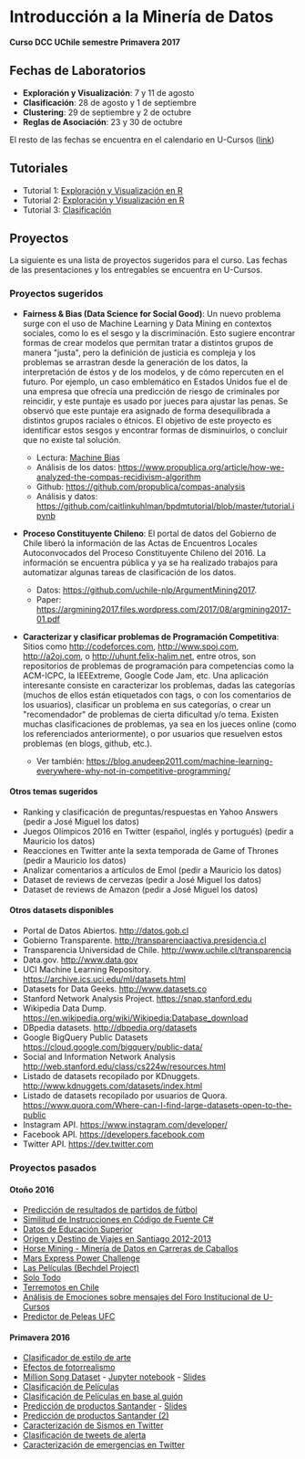 # Introducción a la Minería de Datos

**Curso DCC UChile semestre Primavera 2017**

## Fechas de Laboratorios
- **Exploración y Visualización**: 7 y 11 de agosto
- **Clasificación**: 28 de agosto y 1 de septiembre
- **Clustering**: 29 de septiembre y 2 de octubre
- **Reglas de Asociación**: 23 y 30 de octubre

El resto de las fechas se encuentra en el calendario en U-Cursos ([link](https://www.u-cursos.cl/ingenieria/2017/2/CC5206/1/enlaces/))

## Tutoriales
- Tutorial 1: [Exploración y Visualización en R](https://github.com/mquezada/uchile-cc5206/blob/master/tutoriales/tutorial1.Rmd)
- Tutorial 2: [Exploración y Visualización en R](https://github.com/mquezada/uchile-cc5206/blob/master/tutoriales/tutorial2.Rmd)
- Tutorial 3: [Clasificación](https://github.com/mquezada/uchile-cc5206/blob/master/tutoriales/tutorial3.ipynb)

## Proyectos

La siguiente es una lista de proyectos sugeridos para el curso. Las fechas de las presentaciones y los entregables se encuentra en U-Cursos.

### Proyectos sugeridos

- **Fairness & Bias (Data Science for Social Good)**: Un nuevo problema surge con el uso de Machine Learning y Data Mining en contextos sociales, como lo es el sesgo y la discriminación. Esto sugiere encontrar formas de crear modelos que permitan tratar a distintos grupos de manera "justa", pero la definición de justicia es compleja y los problemas se arrastran desde la generación de los datos, la interpretación de éstos y de los modelos, y de cómo repercuten en el futuro. Por ejemplo, un caso emblemático en Estados Unidos fue el de una empresa que ofrecía una predicción de riesgo de criminales por reincidir, y este puntaje es usado por jueces para ajustar las penas. Se observó que este puntaje era asignado de forma desequilibrada a distintos grupos raciales o étnicos. El objetivo de este proyecto es identificar estos sesgos y encontrar formas de disminuirlos, o concluir que no existe tal solución.
  - Lectura: [Machine Bias](https://www.propublica.org/article/machine-bias-risk-assessments-in-criminal-sentencing)
  - Análisis de los datos: https://www.propublica.org/article/how-we-analyzed-the-compas-recidivism-algorithm
  - Github: https://github.com/propublica/compas-analysis
  - Análisis y datos: https://github.com/caitlinkuhlman/bpdmtutorial/blob/master/tutorial.ipynb

- **Proceso Constituyente Chileno**: El portal de datos del Gobierno de Chile liberó la información de las Actas de Encuentros Locales Autoconvocados del Proceso Constituyente Chileno del 2016. La información se encuentra pública y ya se ha realizado trabajos para automatizar algunas tareas de clasificación de los datos. 
  - Datos: https://github.com/uchile-nlp/ArgumentMining2017. 
  - Paper: https://argmining2017.files.wordpress.com/2017/08/argmining2017-01.pdf

- **Caracterizar y clasificar problemas de Programación Competitiva**: Sitios como http://codeforces.com, http://www.spoj.com, http://a2oj.com, o http://uhunt.felix-halim.net, entre otros, son repositorios de problemas de programación para competencias como la ACM-ICPC, la IEEExtreme, Google Code Jam, etc. Una aplicación interesante consiste en caracterizar los problemas, dadas las categorías (muchos de ellos están etiquetados con tags, o con los comentarios de los usuarios), clasificar un problema en sus categorías, o crear un "recomendador" de problemas de cierta dificultad y/o tema. Existen muchas clasificaciones de problemas, ya sea en los jueces online (como los referenciados anteriormente), o por usuarios que resuelven estos problemas (en blogs, github, etc.). 
  - Ver también: https://blog.anudeep2011.com/machine-learning-everywhere-why-not-in-competitive-programming/

#### Otros temas sugeridos

- Ranking y clasificación de preguntas/respuestas en Yahoo Answers (pedir a José Miguel los datos)
- Juegos Olímpicos 2016 en Twitter (español, inglés y portugués) (pedir a Mauricio los datos)
- Reacciones en Twitter ante la sexta temporada de Game of Thrones (pedir a Mauricio los datos)
- Analizar comentarios a artículos de Emol (pedir a Mauricio los datos)
- Dataset de reviews de cervezas (pedir a José Miguel los datos)
- Dataset de reviews de Amazon (pedir a José Miguel los datos)


#### Otros datasets disponibles
 
- Portal de Datos Abiertos. http://datos.gob.cl
- Gobierno Transparente. http://transparenciaactiva.presidencia.cl
- Transparencia Universidad de Chile. http://www.uchile.cl/transparencia
- Data.gov. http://www.data.gov
- UCI Machine Learning Repository.
  https://archive.ics.uci.edu/ml/datasets.html
- Datasets for Data Geeks. http://www.datasets.co
- Stanford Network Analysis Project. https://snap.stanford.edu
- Wikipedia Data Dump. https://en.wikipedia.org/wiki/Wikipedia:Database_download
- DBpedia datasets. http://dbpedia.org/datasets
- Google BigQuery Public Datasets https://cloud.google.com/bigquery/public-data/
- Social and Information Network Analysis http://web.stanford.edu/class/cs224w/resources.html
- Listado de datasets recopilado por KDnuggets. http://www.kdnuggets.com/datasets/index.html
- Listado de datasets recopilado por usuarios de Quora.
  https://www.quora.com/Where-can-I-find-large-datasets-open-to-the-public
- Instagram API. https://www.instagram.com/developer/
- Facebook API. https://developers.facebook.com
- Twitter API. https://dev.twitter.com

### Proyectos pasados

#### Otoño 2016

* [Predicción de resultados de partidos de fútbol](https://cdn.rawgit.com/LucasCabello/DM/2ab32e5b/markdown.html)
* [Similitud de Instrucciones en Código de Fuente C#](https://users.dcc.uchile.cl/~mquezada/cursos/cc5206/2016-2/proyectos_pasados/ast/index.html)
* [Datos de Educación Superior](https://users.dcc.uchile.cl/~mquezada/cursos/cc5206/2016-2/proyectos_pasados/educ_superior/)
* [Origen y Destino de Viajes en Santiago 2012-2013](https://users.dcc.uchile.cl/~mquezada/cursos/cc5206/2016-2/proyectos_pasados/encuesta_transporte.html)
* [Horse Mining - Minería de Datos en Carreras de Caballos](https://horse-mining.blogspot.cl)
* [Mars Express Power Challenge](https://users.dcc.uchile.cl/~mquezada/cursos/cc5206/2016-2/proyectos_pasados/mars/)
* [Las Películas (Bechdel Project)](https://bechdeltestprojectblog.wordpress.com/)
* [Solo Todo](https://users.dcc.uchile.cl/~mquezada/cursos/cc5206/2016-2/proyectos_pasados/solotodo.html)
* [Terremotos en Chile](https://users.dcc.uchile.cl/~mquezada/cursos/cc5206/2016-2/proyectos_pasados/terremotos/)
* [Análisis de Emociones sobre mensajes del Foro Institucional de U-Cursos](https://users.dcc.uchile.cl/~mquezada/cursos/cc5206/2016-2/proyectos_pasados/u-cursos/)
* [Predictor de Peleas UFC](https://users.dcc.uchile.cl/~mquezada/cursos/cc5206/2016-2/proyectos_pasados/ufc)

#### Primavera 2016

* [Clasificador de estilo de arte](https://users.dcc.uchile.cl/~mquezada/cursos/cc5206/2016-2/proyectos/arte)
* [Efectos de fotorrealismo](https://users.dcc.uchile.cl/~mquezada/cursos/cc5206/2016-2/proyectos/foto_realismo)
* [Million Song Dataset](https://users.dcc.uchile.cl/~mquezada/cursos/cc5206/2016-2/proyectos/million_song) - [Jupyter notebook](https://users.dcc.uchile.cl/~mquezada/cursos/cc5206/2016-2/proyectos/million_song/InformeD3.ipynb) - [Slides](https://users.dcc.uchile.cl/~mquezada/cursos/cc5206/2016-2/proyectos/million_song/p.pptx)
* [Clasificación de Películas](https://users.dcc.uchile.cl/~mquezada/cursos/cc5206/2016-2/proyectos/peliculas)
* [Clasificación de Películas en base al guión](https://users.dcc.uchile.cl/~mquezada/cursos/cc5206/2016-2/proyectos/peliculas_guion)
* [Predicción de productos Santander](https://users.dcc.uchile.cl/~mquezada/cursos/cc5206/2016-2/proyectos/santander) - [Slides](https://users.dcc.uchile.cl/~mquezada/cursos/cc5206/2016-2/proyectos/santander/p3.key)
* [Predicción de productos Santander (2)](https://users.dcc.uchile.cl/~mquezada/cursos/cc5206/2016-2/proyectos/santander2)
* [Caracterización de Sismos en Twitter](https://users.dcc.uchile.cl/~mquezada/cursos/cc5206/2016-2/proyectos/sismos_twitter)
* [Clasificación de tweets de alerta](https://users.dcc.uchile.cl/~mquezada/cursos/cc5206/2016-2/proyectos/tweets_alerta)
* [Caracterización de emergencias en Twitter](https://users.dcc.uchile.cl/~mquezada/cursos/cc5206/2016-2/proyectos/twitter_emergencia)

